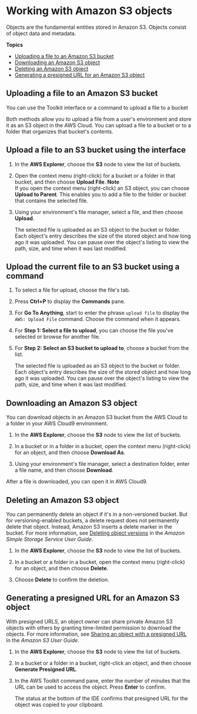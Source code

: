# Working with Amazon S3 objects<a name="work-with-S3-objects"></a>

Objects are the fundamental entities stored in Amazon S3\. Objects consist of object data and metadata\.

**Topics**
+ [Uploading a file to an Amazon S3 bucket](#uploading-s3-object-to-bucket)
+ [Downloading an Amazon S3 object](#downloading-s3-object)
+ [Deleting an Amazon S3 object](#deleting-s3-object)
+ [Generating a presigned URL for an Amazon S3 object](#presigned-s3-object)

## Uploading a file to an Amazon S3 bucket<a name="uploading-s3-object-to-bucket"></a>

You can use the Toolkit interface or a command to upload a file to a bucket 

Both methods allow you to upload a file from a user's environment and store it as an S3 object in the AWS Cloud\. You can upload a file to a bucket or to a folder that organizes that bucket's contents\.

## Upload a file to an S3 bucket using the interface

1. In the **AWS Explorer**, choose the **S3** node to view the list of buckets\.

1. Open the context menu \(right\-click\) for a bucket or a folder in that bucket, and then choose **Upload File**\. 
**Note**  
If you open the context menu \(right\-click\) an S3 object, you can choose **Upload to Parent**\. This enables you to add a file to the folder or bucket that contains the selected file\.

1. Using your environment's file manager, select a file, and then choose **Upload**\.

   The selected file is uploaded as an S3 object to the bucket or folder\. Each object's entry describes the size of the stored object and how long ago it was uploaded\. You can pause over the object's listing to view the path, size, and time when it was last modified\.

## Upload the current file to an S3 bucket using a command

1. To select a file for upload, choose the file's tab\.

1. Press **Ctrl\+P** to display the **Commands** pane\.

1. For **Go To Anything**, start to enter the phrase `upload file` to display the `AWS: Upload File` command\. Choose the command when it appears\.

1. For **Step 1: Select a file to upload**, you can choose the file you've selected or browse for another file\.

1. For **Step 2: Select an S3 bucket to upload to**, choose a bucket from the list\.

   The selected file is uploaded as an S3 object to the bucket or folder\. Each object's entry describes the size of the stored object and how long ago it was uploaded\. You can pause over the object's listing to view the path, size, and time when it was last modified\.

## Downloading an Amazon S3 object<a name="downloading-s3-object"></a>

You can download objects in an Amazon S3 bucket from the AWS Cloud to a folder in your AWS Cloud9 environment\.

1. In the **AWS Explorer**, choose the **S3** node to view the list of buckets\.

1. In a bucket or in a folder in a bucket, open the context menu \(right\-click\) for an object, and then choose **Download As**\.

1. Using your environment's file manager, select a destination folder, enter a file name, and then choose **Download**\.

After a file is downloaded, you can open it in AWS Cloud9\.

## Deleting an Amazon S3 object<a name="deleting-s3-object"></a>

You can permanently delete an object if it's in a non\-versioned bucket\. But for versioning\-enabled buckets, a delete request does not permanently delete that object\. Instead, Amazon S3 inserts a delete marker in the bucket\. For more information, see [Deleting object versions](https://docs.aws.amazon.com/AmazonS3/latest/dev/DeletingObjectVersions.html) in the *Amazon Simple Storage Service User Guide*\.

1. In the **AWS Explorer**, choose the **S3** node to view the list of buckets\.

1. In a bucket or a folder in a bucket, open the context menu \(right\-click\) for an object, and then choose **Delete**\.

1. Choose **Delete** to confirm the deletion\.

## Generating a presigned URL for an Amazon S3 object<a name="presigned-s3-object"></a>

With presigned URLS, an object owner can share private Amazon S3 objects with others by granting time\-limited permission to download the objects\. For more information, see [Sharing an object with a presigned URL](https://docs.aws.amazon.com/AmazonS3/latest/userguide/ShareObjectPreSignedURL.html) in the *Amazon S3 User Guide*\.

1. In the **AWS Explorer**, choose the **S3** node to view the list of buckets\.

1. In a bucket or a folder in a bucket, right\-click an object, and then choose **Generate Presigned URL**\.

1. In the AWS Toolkit command pane, enter the number of minutes that the URL can be used to access the object\. Press **Enter** to confirm\.

   The status at the bottom of the IDE confirms that presigned URL for the object was copied to your clipboard\.
